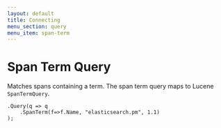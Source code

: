 ```yaml
---
layout: default
title: Connecting
menu_section: query
menu_item: span-term
---
```



# Span Term Query

Matches spans containing a term. The span term query maps to Lucene `SpanTermQuery`.

	.Query(q => q
		.SpanTerm(f=>f.Name, "elasticsearch.pm", 1.1)
	);
